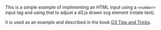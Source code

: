 This is a simple example of implimenting an HTML input using a `<number>` input tag and using that to adjust a d3.js drawn svg element (rotate text).

It is used as an example and described in the book [D3 Tips and Tricks](https://leanpub.com/D3-Tips-and-Tricks).